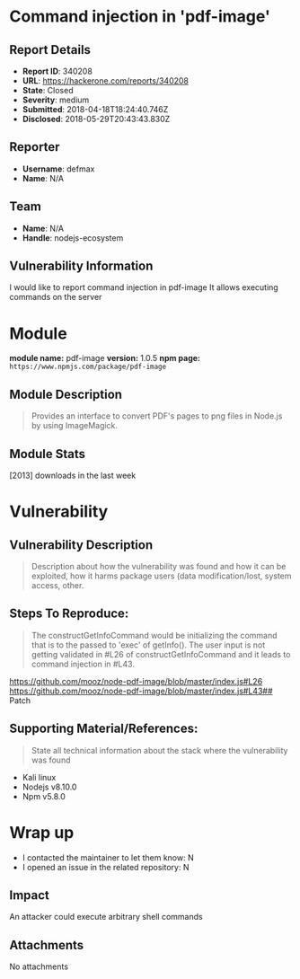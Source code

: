 # Command injection in 'pdf-image'

## Report Details
- **Report ID**: 340208
- **URL**: https://hackerone.com/reports/340208
- **State**: Closed
- **Severity**: medium
- **Submitted**: 2018-04-18T18:24:40.746Z
- **Disclosed**: 2018-05-29T20:43:43.830Z

## Reporter
- **Username**: defmax
- **Name**: N/A

## Team
- **Name**: N/A
- **Handle**: nodejs-ecosystem

## Vulnerability Information
I would like to report command injection in pdf-image
It allows executing commands on the server 

# Module

**module name:** pdf-image
**version:** 1.0.5
**npm page:** `https://www.npmjs.com/package/pdf-image`

## Module Description

> Provides an interface to convert PDF's pages to png files in Node.js by using ImageMagick.


## Module Stats

[2013] downloads in the last week

# Vulnerability

## Vulnerability Description

> Description about how the vulnerability was found and how it can be exploited, how it harms package users (data modification/lost, system access, other.

## Steps To Reproduce:

> The constructGetInfoCommand would be initializing the command that is to the passed to 'exec' of getInfo(). The user input is not getting validated in #L26 of constructGetInfoCommand and it leads to command injection in #L43.

https://github.com/mooz/node-pdf-image/blob/master/index.js#L26
https://github.com/mooz/node-pdf-image/blob/master/index.js#L43## Patch

## Supporting Material/References:

> State all technical information about the stack where the vulnerability was found

- Kali linux 
- Nodejs v8.10.0
- Npm v5.8.0

# Wrap up

- I contacted the maintainer to let them know: N
- I opened an issue in the related repository: N

## Impact

An attacker could execute arbitrary shell commands

## Attachments
No attachments

